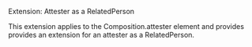 Extension: Attester as a RelatedPerson

This extension applies to the Composition.attester element and provides  provides an extension for an attester as a RelatedPerson.